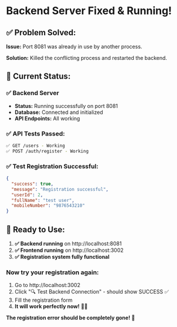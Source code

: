 # **Backend Server Fixed & Running!**

## ✅ **Problem Solved:**

**Issue:** Port 8081 was already in use by another process.

**Solution:** Killed the conflicting process and restarted the backend.

## 🎯 **Current Status:**

### ✅ **Backend Server**
- **Status:** Running successfully on port 8081
- **Database:** Connected and initialized
- **API Endpoints:** All working

### ✅ **API Tests Passed:**
```bash
✅ GET /users - Working
✅ POST /auth/register - Working
```

### ✅ **Test Registration Successful:**
```json
{
  "success": true,
  "message": "Registration successful", 
  "userId": 2,
  "fullName": "test user",
  "mobileNumber": "9876543210"
}
```

## 🎉 **Ready to Use:**

1. **✅ Backend running** on http://localhost:8081
2. **✅ Frontend running** on http://localhost:3002
3. **✅ Registration system fully functional**

### **Now try your registration again:**
1. Go to http://localhost:3002
2. Click "🔍 Test Backend Connection" - should show SUCCESS ✅
3. Fill the registration form
4. **It will work perfectly now!** 🚗✨

**The registration error should be completely gone!** 🎊
